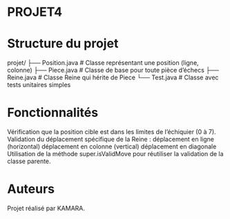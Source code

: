 # PROJET4
 # Structure du projet

 projet/
├── Position.java       # Classe représentant une position (ligne, colonne)
├── Piece.java          # Classe de base pour toute pièce d’échecs
├── Reine.java          # Classe Reine qui hérite de Piece
└── Test.java           # Classe avec tests unitaires simples

# Fonctionnalités
Vérification que la position cible est dans les limites de l’échiquier (0 à 7).
Validation du déplacement spécifique de la Reine :
déplacement en ligne (horizontal)
déplacement en colonne (vertical)
déplacement en diagonale
Utilisation de la méthode super.isValidMove pour réutiliser la validation de la classe parente.

# Auteurs
Projet réalisé par KAMARA.
